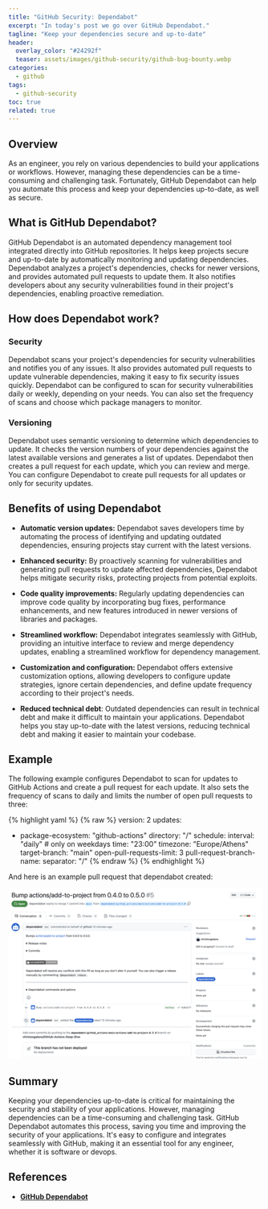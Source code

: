 ```yaml
---
title: "GitHub Security: Dependabot"
excerpt: "In today's post we go over GitHub Dependabot."
tagline: "Keep your dependencies secure and up-to-date"
header:
  overlay_color: "#24292f"
  teaser: assets/images/github-security/github-bug-bounty.webp
categories:
  - github
tags:
  - github-security
toc: true
related: true
---
```


## Overview

As an engineer, you rely on various dependencies to build your applications or workflows. However, managing these dependencies can be a time-consuming and challenging task. Fortunately, GitHub Dependabot can help you automate this process and keep your dependencies up-to-date, as well as secure.

## What is GitHub Dependabot?

GitHub Dependabot is an automated dependency management tool integrated directly into GitHub repositories. It helps keep projects secure and up-to-date by automatically monitoring and updating dependencies. Dependabot analyzes a project's dependencies, checks for newer versions, and provides automated pull requests to update them. It also notifies developers about any security vulnerabilities found in their project's dependencies, enabling proactive remediation.

## How does Dependabot work?

### Security

Dependabot scans your project's dependencies for security vulnerabilities and notifies you of any issues. It also provides automated pull requests to update vulnerable dependencies, making it easy to fix security issues quickly. Dependabot can be configured to scan for security vulnerabilities daily or weekly, depending on your needs. You can also set the frequency of scans and choose which package managers to monitor.

### Versioning

Dependabot uses semantic versioning to determine which dependencies to update. It checks the version numbers of your dependencies against the latest available versions and generates a list of updates. Dependabot then creates a pull request for each update, which you can review and merge. You can configure Dependabot to create pull requests for all updates or only for security updates.

## Benefits of using Dependabot

- **Automatic version updates:** Dependabot saves developers time by automating the process of identifying and updating outdated dependencies, ensuring projects stay current with the latest versions.

- **Enhanced security:** By proactively scanning for vulnerabilities and generating pull requests to update affected dependencies, Dependabot helps mitigate security risks, protecting projects from potential exploits.

- **Code quality improvements:** Regularly updating dependencies can improve code quality by incorporating bug fixes, performance enhancements, and new features introduced in newer versions of libraries and packages.

- **Streamlined workflow:** Dependabot integrates seamlessly with GitHub, providing an intuitive interface to review and merge dependency updates, enabling a streamlined workflow for dependency management.

- **Customization and configuration:** Dependabot offers extensive customization options, allowing developers to configure update strategies, ignore certain dependencies, and define update frequency according to their project's needs.

- **Reduced technical debt**: Outdated dependencies can result in technical debt and make it difficult to maintain your applications. Dependabot helps you stay up-to-date with the latest versions, reducing technical debt and making it easier to maintain your codebase.

## Example

The following example configures Dependabot to scan for updates to GitHub Actions and create a pull request for each update. It also sets the frequency of scans to daily and limits the number of open pull requests to three:

{% highlight yaml %}
{% raw %}
version: 2
updates:
  - package-ecosystem: "github-actions"
    directory: "/"
    schedule:
      interval: "daily" # only on weekdays
      time: "23:00"
      timezone: "Europe/Athens"
    target-branch: "main"
    open-pull-requests-limit: 3
    pull-request-branch-name:
      separator: "/"
{% endraw %}
{% endhighlight %}

And here is an example pull request that dependabot created:

![dependabot-pr](/assets/images/github-security/dependabot-pr.webp)

## Summary

Keeping your dependencies up-to-date is critical for maintaining the security and stability of your applications. However, managing dependencies can be a time-consuming and challenging task. GitHub Dependabot automates this process, saving you time and improving the security of your applications. It's easy to configure and integrates seamlessly with GitHub, making it an essential tool for any engineer, whether it is software or devops.

## References

- [**GitHub Dependabot**](https://docs.github.com/en/code-security/supply-chain-security/keeping-your-dependencies-updated-automatically/about-dependabot-version-updates)
